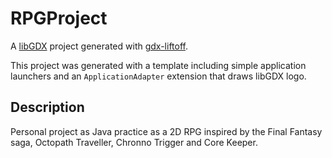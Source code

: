 # RPGProject

A [libGDX](https://libgdx.com/) project generated with [gdx-liftoff](https://github.com/libgdx/gdx-liftoff).

This project was generated with a template including simple application launchers and an `ApplicationAdapter` extension that draws libGDX logo.

## Description

Personal project as Java practice as a 2D RPG inspired by the Final Fantasy saga, Octopath Traveller, Chronno Trigger and Core Keeper.
